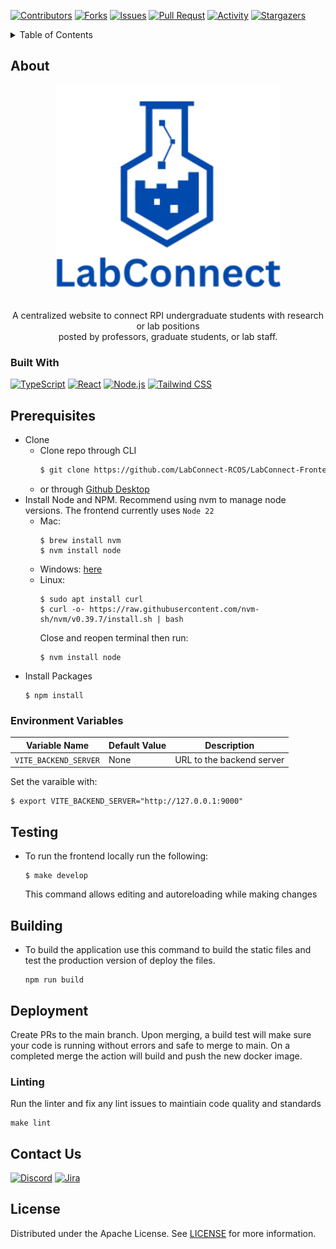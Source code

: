 <!-- PROJECT SHIELDS -->

[![Contributors][contributors-shield]][contributors-url]
[![Forks][forks-shield]][forks-url]
[![Issues][issues-shield]][issues-url]
[![Pull Requst][pr-shield]][pr-url]
[![Activity][activity-shield]][activity-url]
[![Stargazers][stars-shield]][stars-url]


<!-- TABLE OF CONTENTS -->
<details>
    <summary> Table of Contents </summary>
    <ol>
        <li>
            <a href="#about"> About the project</a>
            <ul>
                <li><a href="#built-with">Built With</a>
            </ul>
        </li>
        <li>
            <a href="#prerequisites"> Prerequisites</a>
        </li>
        <li>
            <a href="#installation"> Installation</a>
        </li>
    </ol>
</details>


<!-- ABOUT THE PROJECT -->
## About
<div align="center">
    <a href="https://github.com/LabConnect-RCOS/LabConnect-Backend">
        <img src="src/images/LabConnect_Logo-removebg-preview.png" alt="LabConnect Logo" width="360">
    </a>
<br/><br/>

<p align="center">A centralized website to connect RPI undergraduate students with research or lab positions<br>
posted by professors, graduate students, or lab staff.</p>
</div>


### Built With

[![TypeScript][TypeScript]][TypeScript-url]
[![React][React]][React-url]
[![Node.js][Node.js]][Node.js-url]
[![Tailwind CSS][TailwindCSS]][TailwindCSS-url]


<!-- Getting Started -->
## Prerequisites
 * Clone
    * Clone repo through CLI
        ```bash
        $ git clone https://github.com/LabConnect-RCOS/LabConnect-Frontend.git
        ```
    * or through [Github Desktop](https://desktop.github.com/)
 * Install Node and NPM. Recommend using nvm to manage node versions. The frontend currently uses `Node 22`
    * Mac: 
        ```
        $ brew install nvm
        $ nvm install node
        ```
    * Windows: [here](https://nodejs.org/dist/v22.20.0/node-v22.20.0-x64.msi) 
    * Linux:
        ```
        $ sudo apt install curl
        $ curl -o- https://raw.githubusercontent.com/nvm-sh/nvm/v0.39.7/install.sh | bash
        ```
        Close and reopen terminal then run:
        ```
        $ nvm install node
        ```
 * Install Packages 
    ```
    $ npm install
    ```

### Environment Variables

| Variable Name          | Default Value | Description                                                   |
|------------------------|---------------|---------------------------------------------------------------|
| `VITE_BACKEND_SERVER` | None | URL to the backend server |

Set the varaible with:
```
$ export VITE_BACKEND_SERVER="http://127.0.0.1:9000"
```

## Testing
 * To run the frontend locally run the following:
    ```
    $ make develop
    ```
    This command allows editing and autoreloading while making changes

## Building
  * To build the application use this command to build the static files and test the production version of deploy the files.
    ```
    npm run build
    ```

## Deployment
Create PRs to the main branch. Upon merging, a build test will make sure your code is running without errors and safe to merge to main. On a completed merge the action will build and push the new docker image.

### Linting

Run the linter and fix any lint issues to maintiain code quality and standards
```
make lint
```

## Contact Us
[![Discord](https://img.shields.io/badge/Discord-5865F2.svg?style=for-the-badge&logo=discord&logoColor=white)](https://discord.gg/tsaxCKjYHT)
[![Jira](https://img.shields.io/badge/Jira-0052CC.svg?style=for-the-badge&logo=jira&logoColor=white)](https://rcoslabconnect.atlassian.net/jira/software/projects/CCS/list)

## License

Distributed under the Apache License. See [LICENSE](https://github.com/LabConnect-RCOS/LabConnect-Frontend/blob/main/LICENSE) for more information.

<!-- https://home.aveek.io/GitHub-Profile-Badges/ -->

<!-- LINKS & IMAGES -->
[contributors-shield]: https://img.shields.io/github/contributors/LabConnect-RCOS/LabConnect-Frontend.svg?style=for-the-badge
[contributors-url]: https://github.com/LabConnect-RCOS/LabConnect-Frontend/graphs/contributors
[forks-shield]: https://img.shields.io/github/forks/LabConnect-RCOS/LabConnect-Frontend.svg?style=for-the-badge
[forks-url]: https://github.com/LabConnect-RCOS/LabConnect-Frontend/network/members
[stars-shield]: https://img.shields.io/github/stars/LabConnect-RCOS/LabConnect-Frontend.svg?style=for-the-badge
[stars-url]: https://github.com/LabConnect-RCOS/LabConnect-Frontend/stargazers
[issues-shield]: https://img.shields.io/github/issues/LabConnect-RCOS/LabConnect-Frontend.svg?style=for-the-badge
[issues-url]: https://github.com/LabConnect-RCOS/LabConnect-Frontend/issues
[pr-shield]: https://img.shields.io/github/issues-pr/LabConnect-RCOS/LabConnect-Frontend.svg?style=for-the-badge
[pr-url]: https://github.com/LabConnect-RCOS/LabConnect-Frontend/pulls

[activity-shield]: https://img.shields.io/github/last-commit/LabConnect-RCOS/LabConnect-Frontend?style=for-the-badge
[activity-url]: https://github.com/LabConnect-RCOS/LabConnect-Frontend/activity

[TypeScript]: https://img.shields.io/badge/TypeScript-3178C6?style=for-the-badge&logo=typescript&logoColor=white
[TypeScript-url]: https://www.typescriptlang.org/
[React]: https://img.shields.io/badge/React-61DAFB?style=for-the-badge&logo=react&logoColor=black
[React-url]: https://reactjs.org/
[Node.js]: https://img.shields.io/badge/Node.js-43853D?style=for-the-badge&logo=node.js&logoColor=white
[Node.js-url]: https://nodejs.org/
[TailwindCSS]: https://img.shields.io/badge/Tailwind_CSS-38B2AC?style=for-the-badge&logo=tailwind-css&logoColor=white
[TailwindCSS-url]: https://tailwindcss.com/
